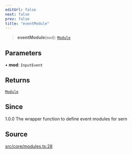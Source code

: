 ```yaml
---
editUrl: false
next: false
prev: false
title: "eventModule"
---
```


> **eventModule**(`mod`): [`Module`](/v4/api/interfaces/module/)

## Parameters

• **mod**: `InputEvent`

## Returns

[`Module`](/v4/api/interfaces/module/)

## Since

1.0.0
The wrapper function to define event modules for sern

## Source

[src/core/modules.ts:28](https://github.com/sern-handler/handler/blob/7c8e39defbafdd6312a04a2d30750d647a3ab22b/src/core/modules.ts#L28)
